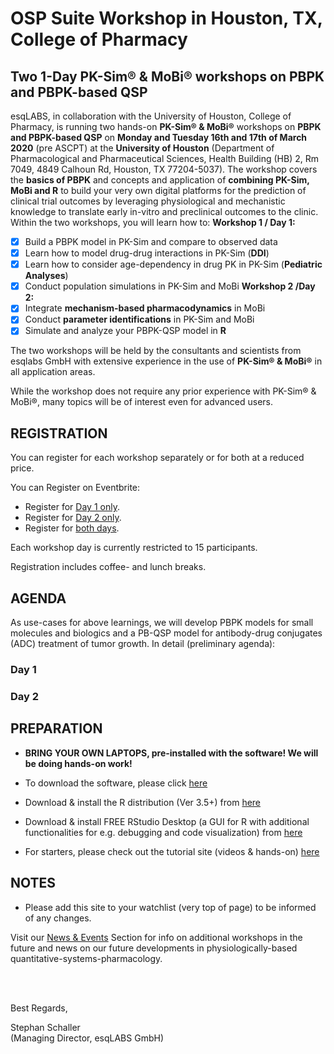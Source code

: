 # OSP Suite Workshop in Houston, TX, College of Pharmacy

## Two 1-Day PK-Sim® &amp; MoBi® workshops on PBPK and PBPK-based QSP 

esqLABS, in collaboration with the University of Houston, College of Pharmacy, is running two hands-on **PK-Sim® & MoBi®** workshops on **PBPK and PBPK-based QSP** on **Monday and Tuesday 16th and 17th of March 2020** (pre ASCPT) at the **University of Houston** (Department of Pharmacological and Pharmaceutical Sciences, Health Building (HB) 2, Rm 7049, 4849 Calhoun Rd, Houston, TX 77204-5037). 
The workshop covers the **basics of PBPK** and concepts and application of **combining PK-Sim, MoBi and R** to build your very own digital platforms for the prediction of clinical trial outcomes by leveraging physiological and mechanistic knowledge to translate early in-vitro and preclinical outcomes to the clinic. Within the two workshops, you will learn how to:
**Workshop 1 / Day 1:**
- [x] Build a PBPK model in PK-Sim and compare to observed data
- [x] Learn how to model drug-drug interactions in PK-Sim (**DDI**)
- [x] Learn how to consider age-dependency in drug PK in PK-Sim (**Pediatric Analyses**)
- [x] Conduct population simulations in PK-Sim and MoBi
**Workshop 2 /Day 2:**
- [x] Integrate **mechanism-based pharmacodynamics** in MoBi
- [x] Conduct **parameter identifications** in PK-Sim and MoBi
- [x] Simulate and analyze your PBPK-QSP model in **R**

The two workshops will be held by the consultants and scientists from esqlabs GmbH with extensive experience in the use of **PK-Sim® & MoBi®** in all application areas. 

While the workshop does not require any prior experience with PK-Sim® & MoBi®, many topics will be of interest even for advanced users.


## REGISTRATION

You can register for each workshop separately or for both at a reduced price.

You can Register on Eventbrite:
- Register for [Day 1 only](https://www.eventbrite.com/e/2-day-pk-sim-mobi-workshop-on-pbpk-and-pbpk-based-qsp-tickets-54161831496).
- Register for [Day 2 only](https://www.eventbrite.com/e/2-day-pk-sim-mobi-workshop-on-pbpk-and-pbpk-based-qsp-tickets-54161831496).
- Register for [both days](https://www.eventbrite.com/e/2-day-pk-sim-mobi-workshop-on-pbpk-and-pbpk-based-qsp-tickets-54161831496).

Each workshop day is currently restricted to 15 participants.

Registration includes coffee- and lunch breaks.

## AGENDA

As use-cases for above learnings, we will develop PBPK models for small molecules and biologics and a PB-QSP model for antibody-drug conjugates (ADC) treatment of tumor growth. In detail (preliminary agenda):

### Day 1



### Day 2


## PREPARATION

- **BRING YOUR OWN LAPTOPS, pre-installed with the software! We will be doing hands-on work!**

- To download the software, please click [here]( http://setup.open-systems-pharmacology.org )
- Download & install the R distribution (Ver 3.5+) from [here](https://cran.r-project.org/bin/windows/base/ )
- Download & install FREE RStudio Desktop (a GUI for R with additional functionalities for e.g. debugging and code visualization) from [here]( https://www.rstudio.com/products/rstudio/download/ )
- For starters, please check out the tutorial site (videos &amp; hands-on) [here](http://www.open-systems-pharmacology.org/#tutorials)

## NOTES

- Please add this site to your watchlist (very top of page) to be informed of any changes.

Visit our [News & Events](https://esqlabs.com/news-events) Section for info on additional workshops in the future and news on our future developments in physiologically-based quantitative-systems-pharmacology.

<br />
<br />

Best Regards,

Stephan Schaller <br />
(Managing Director, esqLABS GmbH)
